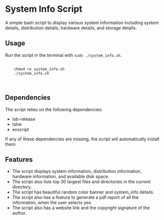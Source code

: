 <!DOCTYPE html>
<html>
<head>
</head>
<body>
  <h1>System Info Script</h1>
  <p>A simple bash script to display various system information including system details, distribution details, hardware details, and storage details.</p>

  <h2>Usage</h2>
  <p>Run the script in the terminal with <code>sudo ./system_info.sh</code>.</p>
  <pre>
  <code>
    chmod +x system_info.sh
    ./system_info.sh
  </code>
  </pre>

  <h2>Dependencies</h2>
  <p>The script relies on the following dependencies:</p>
  <ul>
    <li>lsb-release</li>
    <li>lshw</li>
    <li>enscript</li>
  </ul>
  <p>If any of these dependencies are missing, the script will automatically install them.</p>

  <h2>Features</h2>
  <ul>
    <li>The script displays system information, distribution information, hardware information, and available disk space.</li>
    <li>The script also lists top 30 largest files and directories in the current directory.</li>
    <li>The script has beautiful random color banner and system_info details.</li>
    <li>The script also has a feature to generate a pdf report of all the information, when the user selects yes.</li>
    <li>The script also has a website link and the copyright signature of the author.</li>
  </ul>
  
  <h2>
